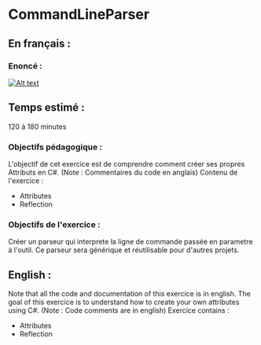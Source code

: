 # CommandLineParser
## En français :
### Enoncé :

[![Alt text](https://img.youtube.com/vi/3JiqLbYsbXQ/mqdefault.jpg)](https://youtu.be/3JiqLbYsbXQ)

## Temps estimé :
120 à 180 minutes
### Objectifs pédagogique :
L'objectif de cet exercice est de comprendre comment créer ses propres Attributs en C#. (Note : Commentaires du code en anglais)
Contenu de l'exercice :
- Attributes
- Reflection
### Objectifs de l'exercice :
Créer un parseur qui interprete la ligne de commande passée en parametre à l'outil. Ce parseur sera générique et réutilisable pour d'autres projets.

## English : 
Note that all the code and documentation of this exercice is in english.
The goal of this exercice is to understand how to create your own attributes using C#. (Note : Code comments are in english)
Exercice contains :
- Attributes
- Reflection

